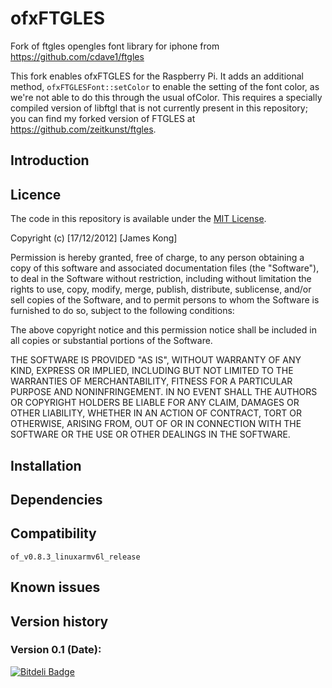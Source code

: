 ofxFTGLES
=========

Fork of ftgles opengles font library for iphone
from https://github.com/cdave1/ftgles

This fork enables ofxFTGLES for the Raspberry Pi. It adds an additional method, `ofxFTGLESFont::setColor` to enable the setting of the font color, as we're not able to do this through the usual ofColor. This requires a specially compiled version of libftgl that is not currently present in this repository; you can find my forked version of FTGLES at https://github.com/zeitkunst/ftgles.

Introduction
------------


Licence
-------
The code in this repository is available under the [MIT License](https://secure.wikimedia.org/wikipedia/en/wiki/Mit_license).

Copyright (c) [17/12/2012] [James Kong]

Permission is hereby granted, free of charge, to any person obtaining a copy of this software and associated documentation files (the "Software"), to deal in the Software without restriction, including without limitation the rights to use, copy, modify, merge, publish, distribute, sublicense, and/or sell copies of the Software, and to permit persons to whom the Software is furnished to do so, subject to the following conditions:

The above copyright notice and this permission notice shall be included in all copies or substantial portions of the Software.

THE SOFTWARE IS PROVIDED "AS IS", WITHOUT WARRANTY OF ANY KIND, EXPRESS OR IMPLIED, INCLUDING BUT NOT LIMITED TO THE WARRANTIES OF MERCHANTABILITY, FITNESS FOR A PARTICULAR PURPOSE AND NONINFRINGEMENT. IN NO EVENT SHALL THE AUTHORS OR COPYRIGHT HOLDERS BE LIABLE FOR ANY CLAIM, DAMAGES OR OTHER LIABILITY, WHETHER IN AN ACTION OF CONTRACT, TORT OR OTHERWISE, ARISING FROM, OUT OF OR IN CONNECTION WITH THE SOFTWARE OR THE USE OR OTHER DEALINGS IN THE SOFTWARE.

Installation
------------


Dependencies
------------


Compatibility
------------

`of_v0.8.3_linuxarmv6l_release`

Known issues
------------

Version history
------------

### Version 0.1 (Date):


[![Bitdeli Badge](https://d2weczhvl823v0.cloudfront.net/fishkingsin/ofxftgles/trend.png)](https://bitdeli.com/free "Bitdeli Badge")

